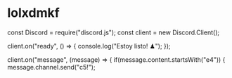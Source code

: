 # lolxdmkf 
const Discord = require("discord.js");
const client = new Discord.Client();

client.on("ready", () => {
    console.log("Estoy listo! ♟");
 });
 
 client.on("message", (message) => {
   if(message.content.startsWith("e4")) {
     message.channel.send("c5!");

